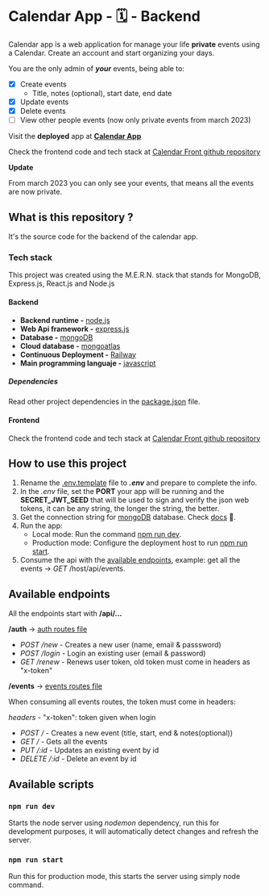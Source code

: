 # Calendar App - 🗓 - Backend

Calendar app is a web application for manage your life **private** events using a Calendar. Create an account and start organizing your days.

You are the only admin of ***your*** events, being able to:

- [x] Create events
  - Title, notes (optional), start date, end date
- [x] Update events
- [x] Delete events
- [ ] View other people events (now only private events from march 2023)

Visit the **deployed** app at **[Calendar App](https://calendarappa.up.railway.app/auth/login)**

Check the frontend code and tech stack at [Calendar Front github repository](https://github.com/augusticor/calendar-front#readme)

**Update**

From march 2023 you can only see your events, that means all the events are now private.

## What is this repository ?

It's the source code for the backend of the calendar app.

### Tech stack

This project was created using the M.E.R.N. stack that stands for MongoDB, Express.js, React.js and Node.js

#### Backend

- **Backend runtime -** [node.js](https://nodejs.org/en/)
- **Web Api framework -** [express.js](https://expressjs.com/)
- **Database -** [mongoDB](https://www.mongodb.com/)
- **Cloud database -** [mongoatlas](https://www.mongodb.com/atlas/database)
- **Continuous Deployment -** [Railway](https://railway.app/)
- **Main programming languaje -** [javascript](https://developer.mozilla.org/en-US/docs/Web/JavaScript)

##### Dependencies

Read other project dependencies in the [package.json](package.json) file.

#### Frontend

Check the frontend code and tech stack at [Calendar Front github repository](https://github.com/augusticor/calendar-front#readme)

## How to use this project

1. Rename the [.env.template](.env.template) file to ***.env*** and prepare to complete the info.
2. In the *.env* file, set the **PORT** your app will be running and the **SECRET_JWT_SEED** that will be used to sign and verify the json web tokens, it can be any string, the longer the string, the better.
4. Get the connection string for [mongoDB](https://www.mongodb.com/) database. Check [docs](https://www.mongodb.com/blog/post/quick-start-nodejs-mongodb-how-to-get-connected-to-your-database) 📆.
5. Run the app:
   - Local mode: Run the command [npm run dev](#npm-run-dev).
   - Production mode: Configure the deployment host to run [npm run start](#npm-run-start).
6. Consume the api with the [available endpoints](#available-endpoints), example: get all the events -> *GET* /host/api/events.

## Available endpoints

All the endpoints start with **/api/...**

**/auth** -> [auth routes file](routes/auth.js)

  - *POST /new* - Creates a new user (name, email & passsword)
  - *POST /login* - Login an existing user (email & password)
  - *GET /renew* - Renews user token, old token must come in headers as "x-token"

**/events** -> [events routes file](routes/events.js)

When consuming all events routes, the token must come in headers:

*headers* - "x-token": token given when login

  - *POST /* - Creates a new event (title, start, end & notes(optional))
  - *GET /* - Gets all the events
  - *PUT /:id* - Updates an existing event by id
  - *DELETE /:id* - Delete an event by id

## Available scripts

### ```npm run dev```

Starts the node server using *nodemon* dependency, run this for development purposes, it will automatically detect changes and refresh the server.

### ```npm run start```

Run this for production mode, this starts the server using simply node command.